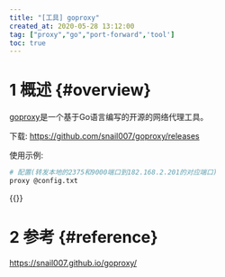 ```yaml
---
title: "[工具] goproxy"
created_at: 2020-05-28 13:12:00
tag: ["proxy","go","port-forward",'tool']
toc: true
---
```


# 1 概述 {#overview}

[goproxy](https://github.com/snail007/goproxy)是一个基于Go语言编写的开源的网络代理工具。

下载: <https://github.com/snail007/goproxy/releases>

使用示例:
```bash
# 配置(转发本地的2375和9000端口到182.168.2.201的对应端口)
proxy @config.txt
```

{{<highlight-file path="config.txt" lang="bash">}}

# 2 参考 {#reference}

<https://snail007.github.io/goproxy/>
